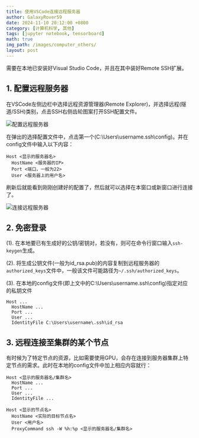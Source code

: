 ```yaml
---
title: 使用VSCode连接远程服务器
author: GalaxyRover59
date: 2024-11-10 20:12:00 +0800
category: [计算机科学, 其他]
tags: [jupyter notebook, tensorboard]
math: true
img_path: /images/computer_others/
layout: post
---
```

需要在本地已安装好Visual Studio Code，并且在其中装好Remote SSH扩展。

## 1. 配置远程服务器

在VSCode左侧边栏中选择远程资源管理器(Remote Explorer)，并选择远程(隧道/SSH)类别，点击SSH右侧齿轮图案打开SSH配置文件。

![配置远程服务器](VSCode_Remote_SSH_settings.png "配置远程服务器")

在弹出的选择配置文件中，点击第一个(C:\Users\username\.ssh\config)。并在config文件中输入以下内容：
```
Host <显示的服务器名>
  HostName <服务器的IP>
  Port <端口，一般为22>
  User <服务器上的用户名>
```

刷新后就能看到刚刚创建好的配置了，然后就可以选择在本窗口或新窗口进行连接了。

![连接远程服务器](VSCode_Remote_SSH_connect.png "连接远程服务器")

## 2. 免密登录

(1). 在本地要已有生成好的公钥/密钥对，若没有，则可在命令行窗口输入`ssh-keygen`生成。

(2). 将生成公钥文件(一般为id_rsa.pub)的内容复制到远程服务器的`authorized_keys`文件中，一般该文件可能路径为`~/.ssh/authorized_keys`。

(3). 在本地的config文件(即上文中的C:\Users\username\.ssh\config)指定对应的私钥文件
```
Host ...
  HostName ...
  Port ...
  User ...
  IdentityFile C:\Users\username\.ssh\id_rsa
```

## 3. 远程连接至集群的某个节点

有时候为了特定节点的资源，比如需要使用GPU，会存在连接到服务器集群上特定节点的需求。此时在本地的config文件中加上相应内容就行：

```
Host <显示的服务器名/集群名>
  HostName ...
  Port ...
  User ...
  IdentityFile ...
  
Host <显示的节点名>
  HostName <实际的目标节点名>
  User <用户名>
  ProxyCommand ssh -W %h:%p <显示的服务器名/集群名>
```
